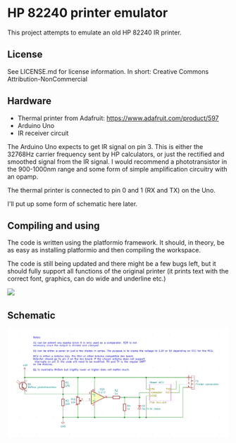 # HP 82240 printer emulator

This project attempts to emulate an old HP 82240 IR printer.

## License

See LICENSE.md for license information. In short: Creative Commons Attribution-NonCommercial

## Hardware

* Thermal printer from Adafruit: https://www.adafruit.com/product/597
* Arduino Uno
* IR receiver circuit

The Arduino Uno expects to get IR signal on pin 3. This is either the 32768Hz carrier frequency sent by HP calculators, or just the rectified and smoothed signal from the IR signal. I would recommend a phototransistor in the 900-1000nm range and some form of simple amplification circuitry with an opamp.

The thermal printer is connected to pin 0 and 1 (RX and TX) on the Uno.

I'll put up some form of schematic here later.

## Compiling and using

The code is written using the platformio framework. It should, in theory, be as easy as installing platformio and then compiling the workspace.

The code is still being updated and there might be a few bugs left, but it should fully support all functions of the original printer (it prints text with the correct font, graphics, can do wide and underline etc.)

![](https://i.imgur.com/UuuNfDg.jpg)

## Schematic

![](https://github.com/dankar/redeye/blob/master/schematic/schematic.png?raw=true)